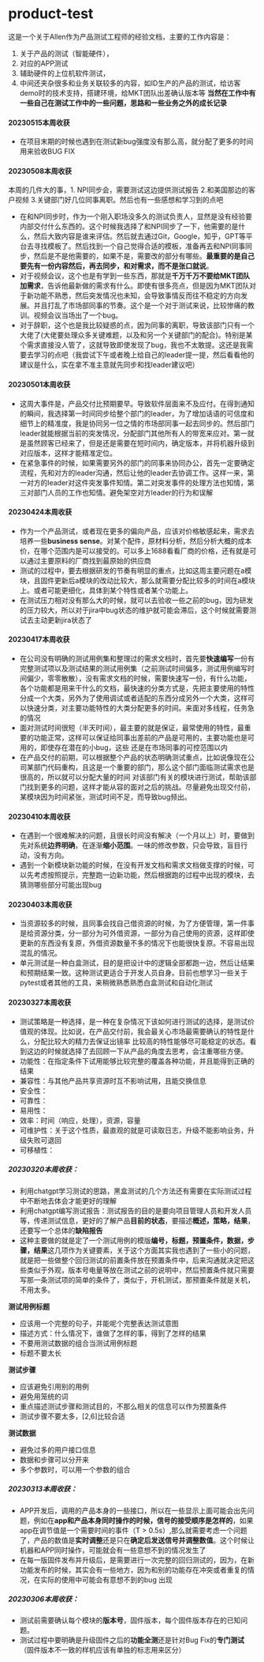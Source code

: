 # product-test
这是一个关于Allen作为产品测试工程师的经验文档，主要的工作内容是：
1. 关于产品的测试（智能硬件），
2. 对应的APP测试
3. 辅助硬件的上位机软件测试，
4. 中间还夹杂很多和业务关联较多的内容，如ID生产的产品的测试，给访客demo时的技术支持，搭建环境，给MKT团队出差确认版本等
**当然在工作中有一些自己在测试工作中的一些问题，思路和一些业务之外的成长记录**

#### 20230515本周收获
- 在项目末期的时候也遇到在测试新bug强度没有那么高，就分配了更多的时间用来验收BUG FIX

#### 20230508本周收获
本周的几件大的事，1. NPI同步会，需要测试这边提供测试报告  2.和美国那边的客户视频  3.关键部门好几位同事离职。然后也有一些感想和学习到的点吧
- 在和NPI同步时，作为一个刚入职场没多久的测试负责人，显然是没有经验要内部交付什么东西的。这个时候我选择了和NPI同步了一下，他需要的是什么，然后大致内容是谁来评估。然后就去通过Git，Google，知乎，GPT等平台去寻找模板了。然后找到一个自己觉得合适的模板，准备再去和NPI同事同步，然后是不是他需要的，如果不是，需要改的部分有哪些。**最重要的是自己要先有一份内容然后，再去同步，和对需求，而不是张口就说**。
- 对于视频会议，这个也是有学到一些东西，那就是**千万千万不要给MKT团队加需求**，告诉他最新做的需求有什么。即使有很多亮点，但是因为MKT团队对于新功能不熟悉，然后突发情况也未知，会导致事情反而往不稳定的方向发展。并且打乱了市场部同事的节奏。这个是一个对于测试来说，比较惨痛的教训。视频会议当场出了一个bug。
- 对于辞职，这个也是我比较疑惑的点，因为同事的离职，导致该部门只有一个大佬了(大佬要处理众多关键难题，以及和另一个关键部门的配合)。特别是某个需求直接没人管了，这就导致即使发现了bug，我也不太敢提。这还是我需要去学习的点吧（我尝试下午或者晚上给自己的leader提一提，然后看看他的建议是什么，实在拿不准主意就先同步和找leader建议吧）

#### 20230501本周收获
- 这周大事件是，产品交付比预期要早。导致软件层面来不及应付。在得到通知的瞬间，我选择第一时间同步给整个部门的leader，为了增加话语的可信度和细节上的精准度，我是协同另一位之情的市场部同事一起去同步的。然后部门leader就能根据当前的突发情况，分配部门其他所有人的带宽来应对。第一就是虽然顾客已经来了，但是还是需要在短时间内，确定版本，并将机器升级到对应版本，这样才能精准定位。
- 在紧急事件的时候，如果需要另外的部门的同事来协同办公，首先一定要确定流程，先和对方的leader沟通，然后让他的leader去协调工作。这样一来，第一对方的leader对这件突发事件知情。第二对突发事件的处理方法也知情，第三对部门人员的工作也知情。避免架空对方leader的行为和误解

#### 20230424本周收获
- 作为一个产品测试，或者现在更多的偏向产品，应该对价格敏感起来，需求去培养一些**business sense**。对某个配件，原材料分析，然后分析大概的成本价，在哪个范围内是可以接受的。可以多上1688看看厂商的价格，还有就是可以通过主要原料的厂商找到最原始的供应商
- 测试的过程中，要去根据研发的节奏有明显的重点，比如这周主要问题在a模块，且固件更新后a模块的改动比较大，那么就需要分配比较多的时间在a模块上。或者可能更细化，具体到某个特性或者某个功能上。
- 在测试压力相对没有那么大的时候，就可以去验收一些之前的bug，因为研发的压力较大，所以对于jira中bug状态的维护就可能会滞后，这个时候就需要测试去主动更新jira状态了



#### 20230417本周收获
- 在公司没有明确的测试用例集和整理过的需求文档时，首先要**快速编写**一份有完整测试项以及测试结果的测试用例集（之前测试时间偏多，测试用例编写时间偏少，零零散散），没有需求文档的时候，需要快速写一份，有什么功能，各个功能都是用来干什么的文档，最快速的分类方式是，先把主要使用的特性分成一个大类，另外为了使用调试或者适配的东西分成另外一个大类，这样可以快速分类，对主要功能特性的大类分配更多的时间。来面对多线程，任务急的情况
- 面对测试时间很短（半天时间），最主要的就是保证，最常使用的特性，最重要的功能正常，这样可以保证给同事出差前的产品是可用的，主要功能也是可用的，即使存在潜在的小bug，这些
还是在市场同事的可控范围以内
- 在产品交付的前期，可以根据整个产品的状态明确测试重点，比如说像现在公司某部门代码重构，且这是一个重要的部门，那么这个部门面临测试需求也是很高的，所以就可以分配大量的时间
对该部门有关的模块进行测试，帮助该部门找到更多的问题，这样才能从容的面对之后的挑战。尽量避免出现交付前，某模块因为时间紧张，测试时间不足，而导致bug频出。



#### 20230410本周收获
- 在遇到一个很难解决的问题，且很长时间没有解决（一个月以上）时，要做到先对系统**边界明确**，在逐渐**缩小范围**。一味的修改参数，只会导致，盲目行动，没有方向。
- 遇到一个新模块新功能的时候，在没有开发文档和需求文档做支撑的时候，可以先考虑按照提示，完整跑一边新功能，然后根据跑的过程中出现的模块，去猜测哪些部分可能出现bug



#### 20230403本周收获
- 当资源较多的时候，且同事会找自己借资源的时候，为了方便管理，第一件事是给资源分类，分一部分为可外借资源，一部分为自己使用的资源，这样即使更新的东西没有复原，外借资源数量不多的情况下也能很快复原。不容易出现混乱的情况。
- 单元测试是一种白盒测试，目的是把设计中的逻辑全部都跑一边，然后让结果和预期结果一致。这种测试更适合于开发人员自身。目前也想学习一些关于pytest或者其他的工具，来稍微熟悉熟悉白盒测试和自动化测试



#### 20230327本周收获
- 测试策略是一种选择，是一种在复杂情况下该如何进行测试的选择，是测试价值观的体现。比如说，在产品交付前，我会最关心市场最需要确认的特性是什么，分配比较大的精力去保证出镜率
比较高的特性能够尽可能稳定的状态。看到这边的时候就选择了去回顾一下从产品的角度去思考，会注重哪些方便。
- 功能性：在指定条件下试用能够比较完整的覆盖各种功能，并且能得到正确的结果
- 兼容性：与其他产品共享资源时互不影响试用，且能交换信息
- 安全性：
- 可靠性：
- 易用性：
- 效率：时间（响应，处理），资源，容量
- 可维护性：关于这个性质，最直观的就是可读取日志，升级不能影响业务，升级失败可退回
- 可移植性：



##### 20230320本周收获：
- 利用chatgpt学习测试的思路，黑盒测试的几个方法还有需要在实际测试过程中不断地去体会才能更好的理解
- 利用chatgpt编写测试报告：测试报告的目的是要向项目管理人员和开发人员等，传递测试信息，更好的了解产品**目前的状态**，要描述**概述，策略，结果**，还要写一个总体的**缺陷报告**
- 这种主要做的就是定了一个测试用例的模版**编号，标题，预置条件，数据，步骤，结果**这几项作为关键要素，关于这个方面其实我也遇到了一些小的问题，就是把一些做整个回归测试的前置条件放在预置条件中，后来沟通就决定把这些类似于外观，版本号电量等放在测试之前的说明中，然后预置条件就只需要写那一条测试项的简单的条件了，类似于，开机测试，那预置条件就是关机，不用太多。

**测试用例标题**
- 应该用一个完整的句子，并能呢个完整表达测试意图
- 描述方式：什么情况下，谁做了怎样的事，得到了怎样的结果
- 不要用测试数据的组合当测试用例标题
- 标题不要太长

**测试步骤**
- 应该避免引用别的用例
- 避免用笼统的词
- 重点描述测试步骤和测试目的，不那么相关的信息可以作为预置条件
- 测试步骤不要太多，[2,6]比较合适

**测试数据**
- 避免过多的用户接口信息
- 数据和步骤可以分开来
- 多个参数时，可以用一个参数的组合




##### 20230313本周收获：
- APP开发后，调用的产品本身的一些接口，所以在一些显示上面可能会出先问题，例如在**app和产品本身同时操作的时候，信号的接受顺序是怎样的**，如果app在调节值是一个需要时间的事件（T > 0.5s）,那么就需要考虑一个问题了，产品的数值是**实时调整**还是只在**确定后发送信号并调整数值**。这个时候让机器和APP同时操作，可能就会有一些意想不到的情况发生了
- 在每一版固件发布并升级后，是需要进行一次完整的回归测试的，因为，在新功能发布的时候，其实会有一些地方，因为和别的功能存在冲突或者重复的情况，在实际的使用中可能会有意想不到的bug 出现




##### 20230306本周收获：
- 测试前需要确认每个模块的**版本号**，固件版本，每个固件版本存在的已知问题。
- 测试过程中要明确是升级固件之后的**功能全测**还是针对Bug Fix的**专门测试**（固件版本不一致的样机应该有单独的标志用来区分）


